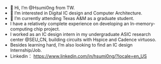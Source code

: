 - 👋 Hi, I’m @Hsumi0ng from TW.
- 👀 I’m interested in Digital IC design and Computer Architecture.
- 🌱 I’m currently attending Texas A&M as a graduate student.
- I have a relatively complete experience on developing an In-memory-computing chip project. 
- I worked as an IC design intern in my undergraduate ASIC research center @SEU_CN, building circuits with Hspice and Cadence virtuoso.
- Besides learning hard, I’m also looking to find an IC design Internship/Job.
- Linkedin： https://www.linkedin.com/in/hsumi0ng/?locale=en_US

<!---
Hsumi0ng/Hsumi0ng is a ✨ special ✨ repository because its `README.md` (this file) appears on your GitHub profile.
You can click the Preview link to take a look at your changes.
--->
